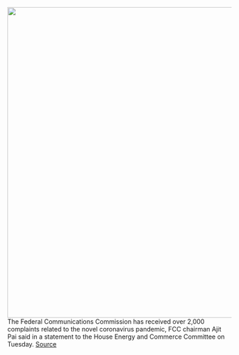 <img src='https://cdn.vox-cdn.com/thumbor/Dl5YZqGFw-ovVa0VoVxisUbz-S4=/0x0:3000x2067/1200x800/filters:focal(1260x794:1740x1274)/cdn.vox-cdn.com/uploads/chorus_image/image/66817149/959523874.jpg.0.jpg' width='700px' /><br/>
The Federal Communications Commission has received over 2,000 complaints related to the novel coronavirus pandemic, FCC chairman Ajit Pai said in a statement to the House Energy and Commerce Committee on Tuesday.
<a href='https://www.theverge.com/2020/5/19/21263843/fcc-ajit-pai-coronavirus-pandemic-keep-americans-connected-verizon-att-comcast'> Source <a/>